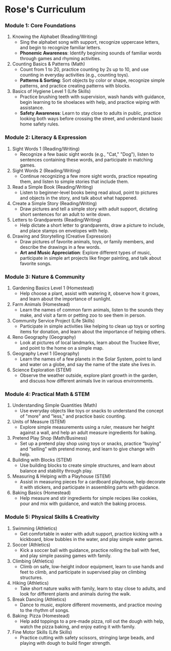 # Rose's Curriculum
### **Module 1: Core Foundations**

1. Knowing the Alphabet (Reading/Writing)
   - Sing the alphabet song with support, recognize uppercase letters, and begin to recognize familiar letters.
   - **Phonemic Awareness**: Identify beginning sounds of familiar words through games and rhyming activities.
2. Counting Basics & Patterns (Math)
   - Count from 1 to 20, practice counting by 2s up to 10, and use counting in everyday activities (e.g., counting toys).
   - **Patterns & Sorting**: Sort objects by color or shape, recognize simple patterns, and practice creating patterns with blocks.
3. Basics of Hygiene Level 1 (Life Skills)
   - Practice brushing teeth with supervision, wash hands with guidance, begin learning to tie shoelaces with help, and practice wiping with assistance.
   - **Safety Awareness**: Learn to stay close to adults in public, practice looking both ways before crossing the street, and understand basic home safety rules.

### **Module 2: Literacy & Expression**

1. Sight Words 1 (Reading/Writing)
   - Recognize a few basic sight words (e.g., "Cat," "Dog"), listen to sentences containing these words, and participate in matching games.
2. Sight Words 2 (Reading/Writing)
   - Continue recognizing a few more sight words, practice repeating them, and listen to simple stories that include them.
3. Read a Simple Book (Reading/Writing)
   - Listen to beginner-level books being read aloud, point to pictures and objects in the story, and talk about what happened.
4. Create a Simple Story (Reading/Writing)
   - Draw pictures and tell a simple story with adult support, dictating short sentences for an adult to write down.
5. Letters to Grandparents (Reading/Writing)
   - Help dictate a short letter to grandparents, draw a picture to include, and place stamps on envelopes with help.
6. Drawing and Storytelling (Creative Expression)
   - Draw pictures of favorite animals, toys, or family members, and describe the drawings in a few words.
   - **Art and Music Appreciation**: Explore different types of music, participate in simple art projects like finger painting, and talk about favorite songs.

### **Module 3: Nature & Community**

1. Gardening Basics Level 1 (Homestead)
   - Help choose a plant, assist with watering it, observe how it grows, and learn about the importance of sunlight.
2. Farm Animals (Homestead)
   - Learn the names of common farm animals, listen to the sounds they make, and visit a farm or petting zoo to see them in person.
3. Community Service Project (Life Skills)
   - Participate in simple activities like helping to clean up toys or sorting items for donation, and learn about the importance of helping others.
4. Reno Geography (Geography)
   - Look at pictures of local landmarks, learn about the Truckee River, and point to the home on a simple map.
5. Geography Level 1 (Geography)
   - Learn the names of a few planets in the Solar System, point to land and water on a globe, and say the name of the state she lives in.
6. Science Exploration (STEM)
   - Observe the weather outside, explore plant growth in the garden, and discuss how different animals live in various environments.

### **Module 4: Practical Math & STEM**

1. Understanding Simple Quantities (Math)
   - Use everyday objects like toys or snacks to understand the concept of "more" and "less," and practice basic counting.
2. Units of Measure (STEM)
   - Explore simple measurements using a ruler, measure her height against a wall, and help an adult measure ingredients for baking.
3. Pretend Play Shop (Math/Business)
   - Set up a pretend play shop using toys or snacks, practice “buying” and “selling” with pretend money, and learn to give change with help.
4. Building with Blocks (STEM)
   - Use building blocks to create simple structures, and learn about balance and stability through play.
5. Measuring & Helping with a Playhouse (STEM)
   - Assist in measuring pieces for a cardboard playhouse, help decorate it with stickers, and participate in assembling parts with guidance.
6. Baking Basics (Homestead)
   - Help measure and stir ingredients for simple recipes like cookies, pour and mix with guidance, and watch the baking process.

### **Module 5: Physical Skills & Creativity**

1. Swimming (Athletics)
   - Get comfortable in water with adult support, practice kicking with a kickboard, blow bubbles in the water, and play simple water games.
2. Soccer (Athletics)
   - Kick a soccer ball with guidance, practice rolling the ball with feet, and play simple passing games with family.
3. Climbing (Athletics)
   - Climb on safe, low-height indoor equipment, learn to use hands and feet to climb, and participate in supervised play on climbing structures.
4. Hiking (Athletics)
   - Take short nature walks with family, learn to stay close to adults, and look for different plants and animals during the walk.
5. Break Dancing (Athletics)
   - Dance to music, explore different movements, and practice moving to the rhythm of songs.
6. Baking: Pizza (Homestead)
   - Help add toppings to a pre-made pizza, roll out the dough with help, watch the pizza baking, and enjoy eating it with family.
7. Fine Motor Skills (Life Skills)
   - Practice cutting with safety scissors, stringing large beads, and playing with dough to build finger strength.